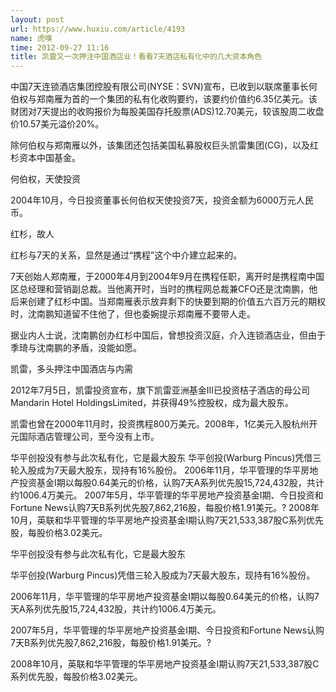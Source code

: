 ```yaml
---
layout: post
url: https://www.huxiu.com/article/4193
name: 虎嗅
time: 2012-09-27 11:16
title: 凯雷又一次押注中国酒店业！看看7天酒店私有化中的几大资本角色
---
```

中国7天连锁酒店集团控股有限公司(NYSE：SVN)宣布，已收到以联席董事长何伯权与郑南雁为首的一个集团的私有化收购要约，该要约价值约6.35亿美元。该财团对7天提出的收购报价为每股美国存托股票(ADS)12.70美元，较该股周二收盘价10.57美元溢价20%。

除何伯权与郑南雁以外，该集团还包括美国私募股权巨头凯雷集团(CG)，以及红杉资本中国基金。

何伯权，天使投资

2004年10月，今日投资董事长何伯权天使投资7天，投资金额为6000万元人民币。

红杉，故人

红杉与7天的关系，显然是通过“携程”这个中介建立起来的。

7天创始人郑南雁，于2000年4月到2004年9月在携程任职，离开时是携程南中国区总经理和营销副总裁。当他离开时，当时的携程网总裁兼CFO还是沈南鹏，他后来创建了红杉中国。当郑南雁表示放弃剩下的快要到期的价值五六百万元的期权时，沈南鹏知道留不住他了，但也委婉提示郑南雁不要带人走。

据业内人士说，沈南鹏创办红杉中国后，曾想投资汉庭，介入连锁酒店业，但由于季琦与沈南鹏的矛盾，没能如愿。

凯雷，多头押注中国酒店与内需

2012年7月5日，凯雷投资宣布，旗下凯雷亚洲基金III已投资桔子酒店的母公司Mandarin Hotel HoldingsLimited，并获得49%控股权，成为最大股东。

凯雷也曾在2000年11月时，投资携程800万美元。2008年，1亿美元入股杭州开元国际酒店管理公司，至今没有上市。

华平创投没有参与此次私有化，它是最大股东 华平创投(Warburg Pincus)凭借三轮入股成为7天最大股东，现持有16%股份。 2006年11月，华平管理的华平房地产投资基金I期以每股0.64美元的价格，认购7天A系列优先股15,724,432股，共计约1006.4万美元。 2007年5月，华平管理的华平房地产投资基金I期、今日投资和Fortune News认购7天B系列优先股7,862,216股，每股价格1.91美元。? 2008年10月，英联和华平管理的华平房地产投资基金I期认购7天21,533,387股C系列优先股，每股价格3.02美元。

华平创投没有参与此次私有化，它是最大股东

华平创投(Warburg Pincus)凭借三轮入股成为7天最大股东，现持有16%股份。

2006年11月，华平管理的华平房地产投资基金I期以每股0.64美元的价格，认购7天A系列优先股15,724,432股，共计约1006.4万美元。

2007年5月，华平管理的华平房地产投资基金I期、今日投资和Fortune News认购7天B系列优先股7,862,216股，每股价格1.91美元。?

2008年10月，英联和华平管理的华平房地产投资基金I期认购7天21,533,387股C系列优先股，每股价格3.02美元。

